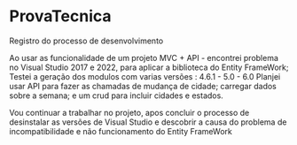 # ProvaTecnica

Registro do processo de desenvolvimento

Ao usar as funcionalidade de um projeto MVC + API - encontrei problema no Visual Studio 2017 e 2022, para aplicar a biblioteca do Entity FrameWork;
Testei a geração dos modulos com varias versões : 4.6.1 - 5.0 - 6.0
Planjei usar API para fazer as chamadas de mudança de cidade; carregar dados sobre a semana; e um crud para incluir cidades e estados.

Vou continuar a trabalhar no projeto, apos concluir o processo de desinstalar as versões de Visual Studio 
e descobrir a causa do problema de incompatibilidade e não funcionamento do Entity FrameWork

